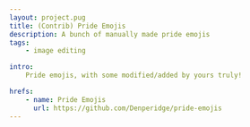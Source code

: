 ```yaml
---
layout: project.pug
title: (Contrib) Pride Emojis
description: A bunch of manually made pride emojis
tags:
    - image editing

intro:
    Pride emojis, with some modified/added by yours truly!

hrefs:
    - name: Pride Emojis
      url: https://github.com/Denperidge/pride-emojis
---
```

